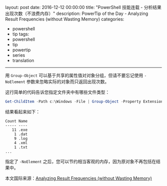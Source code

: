 ﻿layout: post
date: 2016-12-12 00:00:00
title: "PowerShell 技能连载 - 分析结果出现次数（不浪费内存）"
description: PowerTip of the Day - Analyzing Result Frequencies (without Wasting Memory)
categories:
- powershell
- tip
tags:
- powershell
- tip
- powertip
- series
- translation
---
用 `Group-Object` 可以基于共享的属性值对对象分组，但请不要忘记使用 `-NoElement` 参数来忽略实际的对象而只返回出现次数。

这行简单的代码告诉您指定文件夹中有哪些文件类型：

```powershell
Get-ChildItem -Path c:\Windows -File | Group-Object -Property Extension -NoElement
```

结果看起来如下：

```
Count Name                     
----- ----                     
   11 .exe                     
    1 .dat                     
    9 .log                     
    4 .xml                     
    1 .txt     
...
```

指定了 `-NoElement` 之后，您可以节约相当客观的内存，因为原对象不再包括在结果中。

<!--more-->
本文国际来源：[Analyzing Result Frequencies (without Wasting Memory)](http://community.idera.com/powershell/powertips/b/tips/posts/analyzing-result-frequencies-without-wasting-memory)
